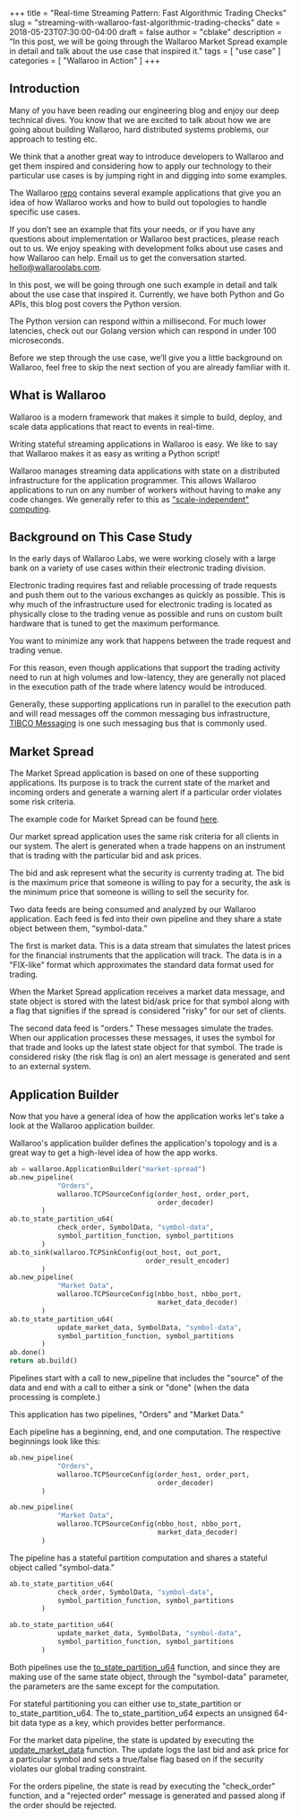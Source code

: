 +++
title = "Real-time Streaming Pattern: Fast Algorithmic Trading Checks"
slug = "streaming-with-wallaroo-fast-algorithmic-trading-checks"
date = 2018-05-23T07:30:00-04:00
draft = false
author = "cblake"
description = "In this post, we will be going through the Wallaroo Market Spread example in detail and talk about the use case that inspired it."
tags = [
    "use case"
]
categories = [
    "Wallaroo in Action"
]
+++

## Introduction

Many of you have been reading our engineering blog and enjoy our deep technical dives. You know that we are excited to talk about how we are going about building Wallaroo, hard distributed systems problems, our approach to testing etc.

We think that a another great way to introduce developers to Wallaroo and get them inspired and considering how to apply our technology to their particular use cases is by jumping right in and digging into some examples.

The Wallaroo [repo](https://github.com/WallarooLabs/wallaroo) contains several example applications that give you an idea of how Wallaroo works and how to build out topologies to handle specific use cases.

If you don’t see an example that fits your needs, or if you have any questions about implementation or Wallaroo best practices, please reach out to us.  We enjoy speaking with development folks about use cases and how Wallaroo can help.  Email us  to get the conversation started. [hello@wallaroolabs.com](mailto:hello@wallaroolabs.com).

In this post, we will be going through one such example in detail and talk about the use case that inspired it. Currently, we have both Python and Go APIs, this blog post covers the Python version.

The Python version can respond within a millisecond. For much lower latencies, check out our Golang version which can respond in under 100 microseconds.

Before we step through the use case, we’ll give you a little background on Wallaroo, feel free to skip the next section of you are already familiar with it.

## What is Wallaroo

Wallaroo is a modern framework that makes it simple to build, deploy, and scale data applications that react to events in real-time.

Writing stateful streaming applications in Wallaroo is easy.  We like to say that Wallaroo makes it as easy as writing a Python script!

Wallaroo manages streaming data applications with state on a distributed infrastructure for the application programmer. This allows Wallaroo applications to run on any number of workers without having to make any code changes.  We generally refer to this as ["scale-independent" computing](https://vimeo.com/270509076).

## Background on This Case Study

In the early days of Wallaroo Labs, we were working closely with a large bank on a variety of use cases within their electronic trading division.

Electronic trading requires fast and reliable processing of trade requests and push them out to the various exchanges as quickly as possible.  This is why much of the infrastructure used for electronic trading is located as physically close to the trading venue as possible and runs on custom built hardware that is tuned to get the maximum performance.

You want to minimize any work that happens between the trade request and trading venue.

For this reason, even though applications that support the trading activity need to run at high volumes and low-latency, they are generally not placed in the execution path of the trade where latency would be introduced.

Generally, these supporting applications run in parallel to the execution path and will read messages off the common messaging bus infrastructure, [TIBCO Messaging](https://www.tibco.com/products/tibco-messaging) is one such messaging bus that is commonly used.

## Market Spread

The Market Spread application is based on one of these supporting applications.  Its purpose is to track the current state of the market and incoming orders and generate a warning alert if a particular order violates some risk criteria.

The example code for Market Spread can be found [here](https://github.com/WallarooLabs/wallaroo/tree/0.4.3/examples/python/market_spread).

Our market spread application uses the same risk criteria for all clients in our system.  The alert is generated when a trade happens on an instrument that is trading with the particular bid and ask prices.

The bid and ask represent what the security is currenty trading at. The bid is the maximum price that someone is willing to pay for a security, the ask is the minimum price that someone is willing to sell the security for.

Two data feeds are being consumed and analyzed by our Wallaroo application.  Each feed is fed into their own pipeline and they share a state object between them, “symbol-data.”

The first is market data.  This is a data stream that simulates the latest prices for the financial instruments that the application will track.  The data is in a "FIX-like" format which approximates the standard data format used for trading.

When the Market Spread application receives a market data message, and state object is stored with the latest bid/ask price for that symbol along with a flag that signifies if the spread is considered "risky" for our set of clients.

The second data feed is "orders."  These messages simulate the trades. When our application processes these messages, it uses the symbol for that trade and looks up the latest state object for that symbol. The trade is considered risky (the risk flag is on) an alert message is generated and sent to an external system.

## Application Builder

Now that you have a general idea of how the application works let's take a look at the Wallaroo application builder.

Wallaroo's application builder defines the application's topology and is a great way to get a high-level idea of how the app works.

```python
ab = wallaroo.ApplicationBuilder("market-spread")
ab.new_pipeline(
            "Orders",
            wallaroo.TCPSourceConfig(order_host, order_port,
                                     order_decoder)
        )
ab.to_state_partition_u64(
            check_order, SymbolData, "symbol-data",
            symbol_partition_function, symbol_partitions
        )
ab.to_sink(wallaroo.TCPSinkConfig(out_host, out_port,
                                  order_result_encoder)
        )
ab.new_pipeline(
            "Market Data",
            wallaroo.TCPSourceConfig(nbbo_host, nbbo_port,
                                     market_data_decoder)
        )
ab.to_state_partition_u64(
            update_market_data, SymbolData, "symbol-data",
            symbol_partition_function, symbol_partitions
        )
ab.done()
return ab.build()
```



Pipelines start with a call to new_pipeline that includes the "source" of the data and end with a call to either a sink or "done" (when the data processing is complete.)

This application has two pipelines, "Orders" and "Market Data."

Each pipeline has a beginning, end, and one computation. The respective beginnings look like this:

```python
ab.new_pipeline(
            "Orders",
            wallaroo.TCPSourceConfig(order_host, order_port,
                                     order_decoder)
        )
```

```python
ab.new_pipeline(
            "Market Data",
            wallaroo.TCPSourceConfig(nbbo_host, nbbo_port,
                                     market_data_decoder)
        )
```

The pipeline has a stateful partition computation and shares a stateful object called "symbol-data."


```python
ab.to_state_partition_u64(
            check_order, SymbolData, "symbol-data",
            symbol_partition_function, symbol_partitions
        )
```

```python
ab.to_state_partition_u64(
            update_market_data, SymbolData, "symbol-data",
            symbol_partition_function, symbol_partitions
        )
```

Both pipelines use the [to_state_partition_u64](https://docs.wallaroolabs.com/book/python/api.html) function, and since they are making use of the same state object, through the "symbol-data" parameter, the parameters are the same except for the computation.

For stateful partitioning you can either use to_state_partition or to_state_partition_u64.  The to_state_partition_u64 expects an unsigned 64-bit data type as a key, which provides better performance.

For the market data pipeline, the state is updated by executing the [update_market_data](https://github.com/WallarooLabs/wallaroo/blob/0.4.3/examples/python/market_spread/market_spread.py#L197) function.  The update logs the last bid and ask price for a particular symbol and sets a true/false flag based on if the security violates our global trading constraint.

For the orders pipeline, the state is read by executing the "check_order" function, and a "rejected order" message is generated and passed along if the order should be rejected.
